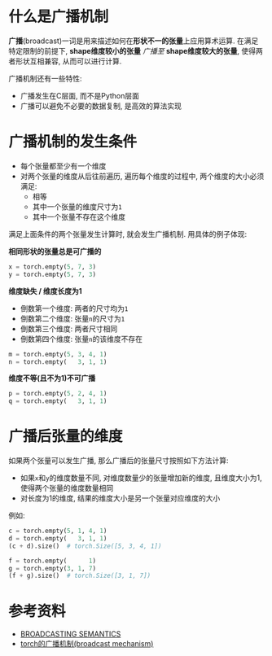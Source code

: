 # 什么是广播机制

**广播**(broadcast)一词是用来描述如何在**形状不一的张量**上应用算术运算. 在满足特定限制的前提下, **shape维度较小的张量** *广播至* **shape维度较大的张量**, 使得两者形状互相兼容, 从而可以进行计算.

广播机制还有一些特性:

- 广播发生在C层面, 而不是Python层面
- 广播可以避免不必要的数据复制, 是高效的算法实现

# 广播机制的发生条件

- 每个张量都至少有一个维度
- 对两个张量的维度从后往前遍历, 遍历每个维度的过程中, 两个维度的大小必须满足:
  - 相等
  - 其中一个张量的维度尺寸为`1`
  - 其中一个张量不存在这个维度

满足上面条件的两个张量发生计算时, 就会发生广播机制. 用具体的例子体现:

**相同形状的张量总是可广播的**

```python
x = torch.empty(5, 7, 3)
y = torch.empty(5, 7, 3)
```

**维度缺失 / 维度长度为1**

- 倒数第一个维度: 两者的尺寸均为`1`
- 倒数第二个维度: 张量`n`的尺寸为`1`
- 倒数第三个维度: 两者尺寸相同
- 倒数第四个维度: 张量`n`的该维度不存在

```python
m = torch.empty(5, 3, 4, 1)
n = torch.empty(   3, 1, 1)
```

**维度不等(且不为1)不可广播**

```python
p = torch.empty(5, 2, 4, 1)
q = torch.empty(   3, 1, 1)
```

# 广播后张量的维度

如果两个张量可以发生广播, 那么广播后的张量尺寸按照如下方法计算:

- 如果`x`和`y`的维度数量不同, 对维度数量少的张量增加新的维度, 且维度大小为1, 使得两个张量的维度数量相同
- 对长度为1的维度, 结果的维度大小是另一个张量对应维度的大小

例如:

```python
c = torch.empty(5, 1, 4, 1)
d = torch.empty(   3, 1, 1)
(c + d).size()  # torch.Size([5, 3, 4, 1])

f = torch.empty(      1)
g = torch.empty(3, 1, 7)
(f + g).size()  # torch.Size([3, 1, 7])
```

# 参考资料

- [BROADCASTING SEMANTICS](https://pytorch.org/docs/stable/notes/broadcasting.html)
- [torch的广播机制(broadcast mechanism)](https://zhuanlan.zhihu.com/p/86997775)
